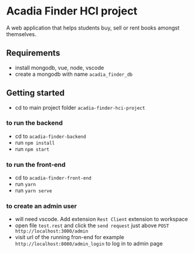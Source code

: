 # Acadia Finder  HCI project

A web application that helps students buy, sell or rent books amongst themselves.

## Requirements
- install mongodb, vue, node, vscode
- create a mongodb with name `acadia_finder_db`
## Getting started
- cd to main project folder `acadia-finder-hci-project`


### to run the backend
- cd to `acadia-finder-backend`
- run `npm install`
- run `npm start`

### to run the front-end
- cd to `acadia-finder-front-end`
- run `yarn`
- run `yarn serve`

### to create an admin user
- will need vscode. Add extension `Rest Client` extension to workspace
- open file `test.rest` and click the `send request` just above `POST http://localhost:3000/admin`
- visit url of the running fron-end for example `http://localhost:8080/admin_login` to log in to admin page





